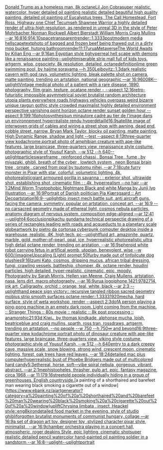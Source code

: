 [Donald Trump as a homeless man, 8k octane](https://www.ebank.nz/aiartgenerator?category=Donald%20Trump%20as%20a%20homeless%20man%2C%208k%20octane)[Lil Jon Cobra](https://www.ebank.nz/aiartgenerator?category=Lil%20Jon%20Cobra)[super realistic, watercolor, hyper detailed oil painting realistic detailed beautiful high quality painting, detailed oil painting of Eucalyptus trees, The Call Homestead, Fort Ross, Highway one Chief Tecumseh Shawnee Warrior  a highly detailed render of ultra-high resolution, as rendered in unreal 3D in the style of Peter Mohrbacher Norman Rockwell Albert Bierstadt William Morris Craig Mullins --ar 16:8](https://www.ebank.nz/aiartgenerator?category=super%20realistic%2C%20watercolor%2C%20hyper%20detailed%20oil%20painting%20realistic%20detailed%20beautiful%20high%20quality%20painting%2C%20detailed%20oil%20painting%20of%20Eucalyptus%20trees%2C%20The%20Call%20Homestead%2C%20Fort%20Ross%2C%20Highway%20one%20Chief%20Tecumseh%20Shawnee%20Warrior%20%20a%20highly%20detailed%20render%20of%20ultra-high%20resolution%2C%20as%20rendered%20in%20unreal%203D%20in%20the%20style%20of%20Peter%20Mohrbacher%20Norman%20Rockwell%20Albert%20Bierstadt%20William%20Morris%20Craig%20Mullins%20--ar%2016%3A8)[16:9](https://www.ebank.nz/aiartgenerator?category=16%3A9)[14:10](https://www.ebank.nz/aiartgenerator?category=14%3A10)[space](https://www.ebank.nz/aiartgenerator?category=space)[transparent](https://www.ebank.nz/aiartgenerator?category=transparent)[render::1.3333](https://www.ebank.nz/aiartgenerator?category=render%3A%3A1.3333)[postmodern media hellscape](https://www.ebank.nz/aiartgenerator?category=postmodern%20media%20hellscape)[text](https://www.ebank.nz/aiartgenerator?category=text)[photo of bagged and frozen beef being thawed out in a dirty mop bucket, hutong bathroom](https://www.ebank.nz/aiartgenerator?category=photo%20of%20bagged%20and%20frozen%20beef%20being%20thawed%20out%20in%20a%20dirty%20mop%20bucket%2C%20hutong%20bathroom)[render](https://www.ebank.nz/aiartgenerator?category=render)[11:17](https://www.ebank.nz/aiartgenerator?category=11%3A17)[urua](https://www.ebank.nz/aiartgenerator?category=urua)[Metaverse](https://www.ebank.nz/aiartgenerator?category=Metaverse)[The World Awaits by Kilian Eng --ar 9:16](https://www.ebank.nz/aiartgenerator?category=The%20World%20Awaits%20by%20Kilian%20Eng%20--ar%209%3A16)[an Egyptian style tig](https://www.ebank.nz/aiartgenerator?category=an%20Egyptian%20style%20tig)[hyperreal hell scape with demons like a renaissance painting](https://www.ebank.nz/aiartgenerator?category=hyperreal%20hell%20scape%20with%20demons%20like%20a%20renaissance%20painting)[--uplight](https://www.ebank.nz/aiartgenerator?category=--uplight)[miserable strip mall full of kids toys, artgerm, wlop, cgsociety, 8k resolution, detailed, octane](https://www.ebank.nz/aiartgenerator?category=miserable%20strip%20mall%20full%20of%20kids%20toys%2C%20artgerm%2C%20wlop%2C%20cgsociety%2C%208k%20resolution%2C%20detailed%2C%20octane)[definition](https://www.ebank.nz/aiartgenerator?category=definition)[lime green swimming pool, by hajime sorayama —h 350](https://www.ebank.nz/aiartgenerator?category=lime%20green%20swimming%20pool%2C%20by%20hajime%20sorayama%20%E2%80%94h%20350)[Leibovitz::1.3](https://www.ebank.nz/aiartgenerator?category=Leibovitz%3A%3A1.3)[dark realistic cavern with god rays, volumetric lighting, bleak palette shot on camera, matte painting, trending on artstation, national geographic —ar 16:9](https://www.ebank.nz/aiartgenerator?category=dark%20realistic%20cavern%20with%20god%20rays%2C%20volumetric%20lighting%2C%20bleak%20palette%20shot%20on%20camera%2C%20matte%20painting%2C%20trending%20on%20artstation%2C%20national%20geographic%20%E2%80%94ar%2016%3A9)[600](https://www.ebank.nz/aiartgenerator?category=600)[8K](https://www.ebank.nz/aiartgenerator?category=8K)[--uplight](https://www.ebank.nz/aiartgenerator?category=--uplight)[Vintage medical photo of a patient with a rare disease, 1890, photography, film grain, texture, ocatane render - --aspect 12:16](https://www.ebank.nz/aiartgenerator?category=Vintage%20medical%20photo%20of%20a%20patient%20with%20a%20rare%20disease%2C%201890%2C%20photography%2C%20film%20grain%2C%20texture%2C%20ocatane%20render%20-%20--aspect%2012%3A16)[retro-futuristic impossible asymmetrical soviet brutalist random architecture utopia plants everywhere roads highways vehicles overpass weird bizarre unique raygun gothic style crowded maximalist highly detailed environment perspective vanishing point horizon octane render sunset golden hour  --aspect 9:19](https://www.ebank.nz/aiartgenerator?category=retro-futuristic%20impossible%20asymmetrical%20soviet%20brutalist%20random%20architecture%20utopia%20plants%20everywhere%20roads%20highways%20vehicles%20overpass%20weird%20bizarre%20unique%20raygun%20gothic%20style%20crowded%20maximalist%20highly%20detailed%20environment%20perspective%20vanishing%20point%20horizon%20octane%20render%20sunset%20golden%20hour%20%20--aspect%209%3A19)[9:16](https://www.ebank.nz/aiartgenerator?category=9%3A16)[photosynthesis](https://www.ebank.nz/aiartgenerator?category=photosynthesis)[un minautore cadré au tier de l'image dans un environnement hyperréaliste rendu hyperdétaillé](https://www.ebank.nz/aiartgenerator?category=un%20minautore%20cadr%C3%A9%20au%20tier%20de%20l%27image%20dans%20un%20environnement%20hyperr%C3%A9aliste%20rendu%20hyperd%C3%A9taill%C3%A9)[16:9](https://www.ebank.nz/aiartgenerator?category=16%3A9)[satellite image of interwoven grids of cables and wiring,](https://www.ebank.nz/aiartgenerator?category=satellite%20image%20of%20interwoven%20grids%20of%20cables%20and%20wiring%2C)[a street shop with awning, dead end, cobble street, narrow, Bryan Mark Taylor, blocky oil painting, matte painting, High Dynamic Range, shadow and light --test --aspect 8:13](https://www.ebank.nz/aiartgenerator?category=a%20street%20shop%20with%20awning%2C%20dead%20end%2C%20cobble%20street%2C%20narrow%2C%20Bryan%20Mark%20Taylor%2C%20blocky%20oil%20painting%2C%20matte%20painting%2C%20High%20Dynamic%20Range%2C%20shadow%20and%20light%20--test%20--aspect%208%3A13)[three-quarter view kodachrome portrait photo of amphibian creature with ape-like features, large braincase, three-quarters view, renaissance style costume, photographic style of Yousuf Karsh, --w 512 --h 640](https://www.ebank.nz/aiartgenerator?category=three-quarter%20view%20kodachrome%20portrait%20photo%20of%20amphibian%20creature%20with%20ape-like%20features%2C%20large%20braincase%2C%20three-quarters%20view%2C%20renaissance%20style%20costume%2C%20photographic%20style%20of%20Yousuf%20Karsh%2C%20--w%20512%20--h%20640)[--uplight](https://www.ebank.nz/aiartgenerator?category=--uplight)[particles](https://www.ebank.nz/aiartgenerator?category=particles)[wareframe  , reinforced chassi ,  Bonsai Tree , fume , by miyazaki, ghibli, breath of the cyber , lowtech system , neon Bonsai brain tree , ornate , carved from opal by tsutomu nihei, --ar 7:18](https://www.ebank.nz/aiartgenerator?category=wareframe%20%20%2C%20reinforced%20chassi%20%2C%20%20Bonsai%20Tree%20%2C%20fume%20%2C%20by%20miyazaki%2C%20ghibli%2C%20breath%20of%20the%20cyber%20%2C%20lowtech%20system%20%2C%20neon%20Bonsai%20brain%20tree%20%2C%20ornate%20%2C%20carved%20from%20opal%20by%20tsutomu%20nihei%2C%20--ar%207%3A18)[cute furry monster in Pixar with star, colorful, volumetric lighting, 4k, photorealistic](https://www.ebank.nz/aiartgenerator?category=cute%20furry%20monster%20in%20Pixar%20with%20star%2C%20colorful%2C%20volumetric%20lighting%2C%204k%2C%20photorealistic)[giant armoured gorilla in savanna : : exterior shot, ultrawide shot, establishing shot, cinematic film : : 4k, hyperrealism --no hair --ar 1:2](https://www.ebank.nz/aiartgenerator?category=giant%20armoured%20gorilla%20in%20savanna%20%3A%20%3A%20exterior%20shot%2C%20ultrawide%20shot%2C%20establishing%20shot%2C%20cinematic%20film%20%3A%20%3A%204k%2C%20hyperrealism%20--no%20hair%20--ar%201%3A2)[Mind Worm  Tryptophobic Nightmare Black and white Manga by Junji Iyo  Illustration --ar 16:9](https://www.ebank.nz/aiartgenerator?category=Mind%20Worm%20%20Tryptophobic%20Nightmare%20Black%20and%20white%20Manga%20by%20Junji%20Iyo%20%20Illustration%20--ar%2016%3A9)[Portrait of Danish politician Pia Kjærsgaard :: Art Deco](https://www.ebank.nz/aiartgenerator?category=Portrait%20of%20Danish%20politician%20Pia%20Kj%C3%A6rsgaard%20%3A%3A%20Art%20Deco)[artstation](https://www.ebank.nz/aiartgenerator?category=artstation)[16:9](https://www.ebank.nz/aiartgenerator?category=16%3A9)[--uplight](https://www.ebank.nz/aiartgenerator?category=--uplight)[bio insect mech battle suit, anti aircraft guns, facing the camera, symmetry, popular on artstation, concept art, --ar 16:9 --no car](https://www.ebank.nz/aiartgenerator?category=bio%20insect%20mech%20battle%20suit%2C%20anti%20aircraft%20guns%2C%20facing%20the%20camera%2C%20symmetry%2C%20popular%20on%20artstation%2C%20concept%20art%2C%20--ar%2016%3A9%20--no%20car)[sacred geometry made of ethereal light, cosmos nebula particles, anatomy diagram of nervous system, composition edge-aligned —ar 12:41 —uplight](https://www.ebank.nz/aiartgenerator?category=sacred%20geometry%20made%20of%20ethereal%20light%2C%20cosmos%20nebula%20particles%2C%20anatomy%20diagram%20of%20nervous%20system%2C%20composition%20edge-aligned%20%E2%80%94ar%2012%3A41%20%E2%80%94uplight)[4:6](https://www.ebank.nz/aiartgenerator?category=4%3A6)[occlusion](https://www.ebank.nz/aiartgenerator?category=occlusion)[pikachu gundam](https://www.ebank.nz/aiartgenerator?category=pikachu%20gundam)[a technical perspectie drawing of a series of rectangles leading with roads and acqueducts to a planetary scale globe](https://www.ebank.nz/aiartgenerator?category=a%20technical%20perspectie%20drawing%20of%20a%20series%20of%20rectangles%20leading%20with%20roads%20and%20acqueducts%20to%20a%20planetary%20scale%20globe)[artwork by pietro da cortona](https://www.ebank.nz/aiartgenerator?category=artwork%20by%20pietro%20da%20cortona)[a cyberpunk computer desktop inside a warehouse, realistic, 4K, high tech, pc](https://www.ebank.nz/aiartgenerator?category=a%20cyberpunk%20computer%20desktop%20inside%20a%20warehouse%2C%20realistic%2C%204K%2C%20high%20tech%2C%20pc)[--uplight](https://www.ebank.nz/aiartgenerator?category=--uplight)[fluid art, amazonite, quartz, marble, gold, mother-of-pearl, opal, ice, hyperrealistic photorealistic ultra high detail octane render, trending on arstation, --ar 16:9](https://www.ebank.nz/aiartgenerator?category=fluid%20art%2C%20amazonite%2C%20quartz%2C%20marble%2C%20gold%2C%20mother-of-pearl%2C%20opal%2C%20ice%2C%20hyperrealistic%20photorealistic%20ultra%20high%20detail%20octane%20render%2C%20trending%20on%20arstation%2C%20--ar%2016%3A9)[spheroid white robot carrying fetus in artifical womb, utopian, benevolent, wise --w 600](https://www.ebank.nz/aiartgenerator?category=spheroid%20white%20robot%20carrying%20fetus%20in%20artifical%20womb%2C%20utopian%2C%20benevolent%2C%20wise%20--w%20600)[//imagineUpscaling (Light) prompt 50](https://www.ebank.nz/aiartgenerator?category=//imagineUpscaling%20%28Light%29%20prompt%2050)[furby made out of tinfoil](https://www.ebank.nz/aiartgenerator?category=furby%20made%20out%20of%20tinfoil)[cute dog plushies](https://www.ebank.nz/aiartgenerator?category=cute%20dog%20plushies)[9:16](https://www.ebank.nz/aiartgenerator?category=9%3A16)[Izumi Kato, cosmos, dripping mucus, african tribal dressing, fungi, crawling vessels, battleship, chomper, 4k, octane render, houdini particles, high detailed, hyper-realistic, cinematic, epic, moody, Photography by Sarah Morris, Hellen van Meene, Craig Mullens, artstation, nasa, lens dirt, macro photography, --ar 16:9](https://www.ebank.nz/aiartgenerator?category=Izumi%20Kato%2C%20cosmos%2C%20dripping%20mucus%2C%20african%20tribal%20dressing%2C%20fungi%2C%20crawling%20vessels%2C%20battleship%2C%20chomper%2C%204k%2C%20octane%20render%2C%20houdini%20particles%2C%20high%20detailed%2C%20hyper-realistic%2C%20cinematic%2C%20epic%2C%20moody%2C%20Photography%20by%20Sarah%20Morris%2C%20Hellen%20van%20Meene%2C%20Craig%20Mullens%2C%20artstation%2C%20nasa%2C%20lens%20dirt%2C%20macro%20photography%2C%20--ar%2016%3A9)[urua logo](https://www.ebank.nz/aiartgenerator?category=urua%20logo)[iphone 14](https://www.ebank.nz/aiartgenerator?category=iphone%2014)[21:9](https://www.ebank.nz/aiartgenerator?category=21%3A9)[782714, ink art, Calligraphy, orchid :: orange, teal, white, black --ar 2:3 --uplight](https://www.ebank.nz/aiartgenerator?category=782714%2C%20ink%20art%2C%20Calligraphy%2C%20orchid%20%3A%3A%20orange%2C%20teal%2C%20white%2C%20black%20--ar%202%3A3%20--uplight)[hand peace sign victory:: recursive tangled ribbon sacred geometry mobius strip smooth surfaces octane render::1.3333](https://www.ebank.nz/aiartgenerator?category=hand%20peace%20sign%20victory%3A%3A%20recursive%20tangled%20ribbon%20sacred%20geometry%20mobius%20strip%20smooth%20surfaces%20octane%20render%3A%3A1.3333)[1920](https://www.ebank.nz/aiartgenerator?category=1920)[mecha, hard surface, style of weta workshop, render --aspect 2:3](https://www.ebank.nz/aiartgenerator?category=mecha%2C%20hard%20surface%2C%20style%20of%20weta%20workshop%2C%20render%20--aspect%202%3A3)[dof](https://www.ebank.nz/aiartgenerator?category=dof)[A person playing a ping-pong machine in an empty dark room. Light coming from the machine. :: Stranger Things :: 80s movie :: realistic :: 8k post processing :: anamorphic](https://www.ebank.nz/aiartgenerator?category=A%20person%20playing%20a%20ping-pong%20machine%20in%20an%20empty%20dark%20room.%20Light%20coming%20from%20the%20machine.%20%3A%3A%20Stranger%20Things%20%3A%3A%2080s%20movie%20%3A%3A%20realistic%20%3A%3A%208k%20post%20processing%20%3A%3A%20anamorphic)[21:9](https://www.ebank.nz/aiartgenerator?category=21%3A9)[3d Kiwi，by thomas kindkade, alphonse mucha, loish, beatriceblue and craig mullins, sparth, ross tran, rossdraws, artgerm, trending on artstation, --no people --w 750 --h 750](https://www.ebank.nz/aiartgenerator?category=3d%20Kiwi%EF%BC%8Cby%20thomas%20kindkade%2C%20alphonse%20mucha%2C%20loish%2C%20beatriceblue%20and%20craig%20mullins%2C%20sparth%2C%20ross%20tran%2C%20rossdraws%2C%20artgerm%2C%20trending%20on%20artstation%2C%20--no%20people%20--w%20750%20--h%20750)[∞ and beyond](https://www.ebank.nz/aiartgenerator?category=%E2%88%9E%20and%20beyond)[16:9](https://www.ebank.nz/aiartgenerator?category=16%3A9)[three-quarter view kodachrome portrait photo of dinosaur creature with ape-like features, large braincase, three-quarters view, viking style costume, photographic style of Yousuf Karsh, --w 512 --h 640](https://www.ebank.nz/aiartgenerator?category=three-quarter%20view%20kodachrome%20portrait%20photo%20of%20dinosaur%20creature%20with%20ape-like%20features%2C%20large%20braincase%2C%20three-quarters%20view%2C%20viking%20style%20costume%2C%20photographic%20style%20of%20Yousuf%20Karsh%2C%20--w%20512%20--h%20640)[entry to a dark creepy cave, massive scale, snow blowing, strong wind, crescent moon, cinematic lighting, forest, oak trees have red leaves, --ar 18:24](https://www.ebank.nz/aiartgenerator?category=entry%20to%20a%20dark%20creepy%20cave%2C%20massive%20scale%2C%20snow%20blowing%2C%20strong%20wind%2C%20crescent%20moon%2C%20cinematic%20lighting%2C%20forest%2C%20oak%20trees%20have%20red%20leaves%2C%20--ar%2018%3A24)[detailed,](https://www.ebank.nz/aiartgenerator?category=detailed%2C)[mac plus computer](https://www.ebank.nz/aiartgenerator?category=mac%20plus%20computer)[hyperrealistic bust of Phoebe Bridgers made out of multicolored hard candy](https://www.ebank.nz/aiartgenerator?category=hyperrealistic%20bust%20of%20Phoebe%20Bridgers%20made%20out%20of%20multicolored%20hard%20candy)[5:3](https://www.ebank.nz/aiartgenerator?category=5%3A3)[ethereal, horse, soft](https://www.ebank.nz/aiartgenerator?category=ethereal%2C%20horse%2C%20soft)[—vibe spiral nebula, gorgeous, vibrant, abstract. —ar 2:1](https://www.ebank.nz/aiartgenerator?category=%E2%80%94vibe%20spiral%20nebula%2C%20gorgeous%2C%20vibrant%2C%20abstract.%20%E2%80%94ar%202%3A1)[mephistopheles, thrasher, pulp art, epic, fantasy magazine, circa 1968 --ar 11:17](https://www.ebank.nz/aiartgenerator?category=mephistopheles%2C%20thrasher%2C%20pulp%20art%2C%20epic%2C%20fantasy%20magazine%2C%20circa%201968%20--ar%2011%3A17)[9:16](https://www.ebank.nz/aiartgenerator?category=9%3A16)[street](https://www.ebank.nz/aiartgenerator?category=street)[old people individually hiding in a group of greenhouses. English countryside.](https://www.ebank.nz/aiartgenerator?category=old%20people%20individually%20hiding%20in%20a%20group%20of%20greenhouses.%20English%20countryside.)[a painting of a shorthaired and barefeet man wearing black smoking a cigarette out of a window](https://www.ebank.nz/aiartgenerator?category=a%20painting%20of%20a%20shorthaired%20and%20barefeet%20man%20wearing%20black%20smoking%20a%20cigarette%20out%20of%20a%20window)[uplift](https://www.ebank.nz/aiartgenerator?category=uplift)[Chrysina limbata , insect, Heackel style::](https://www.ebank.nz/aiartgenerator?category=Chrysina%20limbata%20%2C%20insect%2C%20Heackel%20style%3A%3A)[eng](https://www.ebank.nz/aiartgenerator?category=eng)[8k](https://www.ebank.nz/aiartgenerator?category=8k)[iron](https://www.ebank.nz/aiartgenerator?category=iron)[detailed food market in the evening, style of studio ghibli](https://www.ebank.nz/aiartgenerator?category=detailed%20food%20market%20in%20the%20evening%2C%20style%20of%20studio%20ghibli)[forgotten brutalist monuments of communist hungary, collage —ar 16:9](https://www.ebank.nz/aiartgenerator?category=forgotten%20brutalist%20monuments%20of%20communist%20hungary%2C%20collage%20%E2%80%94ar%2016%3A9)[a set of dragon art toy, designer toy ,stylized character,pixar style, minimalist , --ar 16:9](https://www.ebank.nz/aiartgenerator?category=a%20set%20of%20dragon%20art%20toy%2C%20designer%20toy%20%2Cstylized%20character%2Cpixar%20style%2C%20minimalist%20%2C%20--ar%2016%3A9)[chamber orchestra playing in a concert hall, atmospheric, roger deakins Style, epic lighting, cinematic shotsuper realistic detailed pencil watercolor hand-painted oil painting soldier in a sandstorm --ar 16:8](https://www.ebank.nz/aiartgenerator?category=chamber%20orchestra%20playing%20in%20a%20concert%20hall%2C%20atmospheric%2C%20roger%20deakins%20Style%2C%20epic%20lighting%2C%20cinematic%20shotsuper%20realistic%20detailed%20pencil%20watercolor%20hand-painted%20oil%20painting%20soldier%20in%20a%20sandstorm%20--ar%2016%3A8)[--uplight](https://www.ebank.nz/aiartgenerator?category=--uplight)[--uplight](https://www.ebank.nz/aiartgenerator?category=--uplight)[portrait](https://www.ebank.nz/aiartgenerator?category=portrait)